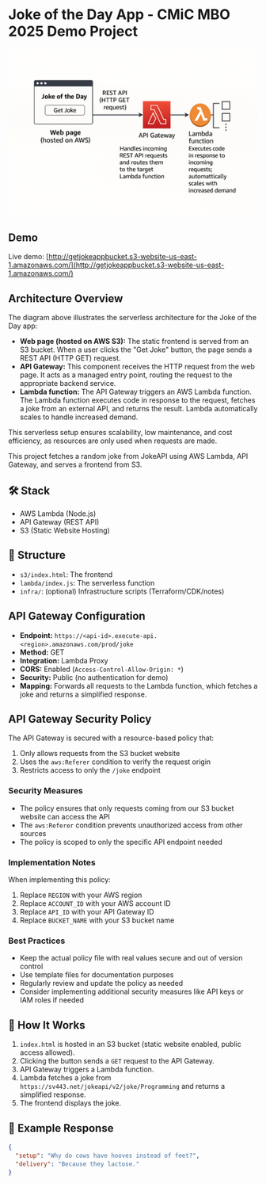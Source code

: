 # Joke of the Day App - CMiC MBO 2025 Demo Project

![Architecture Diagram](aws-cloud-mbo.png)

## Demo

Live demo: [http://getjokeappbucket.s3-website-us-east-1.amazonaws.com/](http://getjokeappbucket.s3-website-us-east-1.amazonaws.com/)

## Architecture Overview

The diagram above illustrates the serverless architecture for the Joke of the Day app:

- **Web page (hosted on AWS S3):** The static frontend is served from an S3 bucket. When a user clicks the "Get Joke" button, the page sends a REST API (HTTP GET) request.
- **API Gateway:** This component receives the HTTP request from the web page. It acts as a managed entry point, routing the request to the appropriate backend service.
- **Lambda function:** The API Gateway triggers an AWS Lambda function. The Lambda function executes code in response to the request, fetches a joke from an external API, and returns the result. Lambda automatically scales to handle increased demand.

This serverless setup ensures scalability, low maintenance, and cost efficiency, as resources are only used when requests are made.

This project fetches a random joke from JokeAPI using AWS Lambda, API Gateway, and serves a frontend from S3.

## 🛠️ Stack

- AWS Lambda (Node.js)
- API Gateway (REST API)
- S3 (Static Website Hosting)

## 📁 Structure

- `s3/index.html`: The frontend
- `lambda/index.js`: The serverless function
- `infra/`: (optional) Infrastructure scripts (Terraform/CDK/notes)

## API Gateway Configuration

- **Endpoint:** `https://<api-id>.execute-api.<region>.amazonaws.com/prod/joke`
- **Method:** GET
- **Integration:** Lambda Proxy
- **CORS:** Enabled (`Access-Control-Allow-Origin: *`)
- **Security:** Public (no authentication for demo)
- **Mapping:** Forwards all requests to the Lambda function, which fetches a joke and returns a simplified response.

## API Gateway Security Policy

The API Gateway is secured with a resource-based policy that:

1. Only allows requests from the S3 bucket website
2. Uses the `aws:Referer` condition to verify the request origin
3. Restricts access to only the `/joke` endpoint

### Security Measures

- The policy ensures that only requests coming from our S3 bucket website can access the API
- The `aws:Referer` condition prevents unauthorized access from other sources
- The policy is scoped to only the specific API endpoint needed

### Implementation Notes

When implementing this policy:

1. Replace `REGION` with your AWS region
2. Replace `ACCOUNT_ID` with your AWS account ID
3. Replace `API_ID` with your API Gateway ID
4. Replace `BUCKET_NAME` with your S3 bucket name

### Best Practices

- Keep the actual policy file with real values secure and out of version control
- Use template files for documentation purposes
- Regularly review and update the policy as needed
- Consider implementing additional security measures like API keys or IAM roles if needed

## 🔧 How It Works

1. `index.html` is hosted in an S3 bucket (static website enabled, public access allowed).
2. Clicking the button sends a `GET` request to the API Gateway.
3. API Gateway triggers a Lambda function.
4. Lambda fetches a joke from `https://sv443.net/jokeapi/v2/joke/Programming` and returns a simplified response.
5. The frontend displays the joke.

## 🧪 Example Response

```json
{
  "setup": "Why do cows have hooves instead of feet?",
  "delivery": "Because they lactose."
}
```
